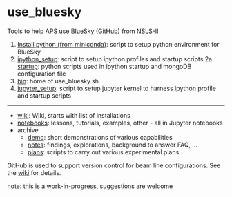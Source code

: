 # use_bluesky
Tools to help APS use [BlueSky](http://nsls-ii.github.io/bluesky) ([GitHub](https://github.com/NSLS-II/bluesky)) from [NSLS-II](http://nsls-ii.github.io)

1. [Install python (from miniconda)](python_installation): script to setup python environment for BlueSky
2. [ipython_setup](ipython_setup/README.md): script to setup ipython profiles and startup scripts
2a. [startup](ipython_setup/startup/README.md): python scripts used in ipython startup and mongoDB configuration file
3. [bin](bin/README.md): home of use_bluesky.sh
4. [jupyter_setup](jupyter_setup/README.md): script to setup jupyter kernel to harness ipython profile and startup scripts

------------

* [wiki](https://github.com/BCDA-APS/use_bluesky/wiki): Wiki, starts with list of installations
* [notebooks](notebooks/README.md): lessons, tutorials, examples, other - all in Jupyter notebooks
* archive
  * [demo](archive/demos/README.md): short demonstrations of various capabilities
  * [notes](archive/notes/README.md): findings, explorations, background to answer FAQ, ...
  * [plans](archive/plans/README.md): scripts to carry out various experimental plans 

GitHub is used to support version control for beam line configurations.
See the [wiki](https://github.com/BCDA-APS/use_bluesky/wiki) for details.

note: this is a work-in-progress, suggestions are welcome
